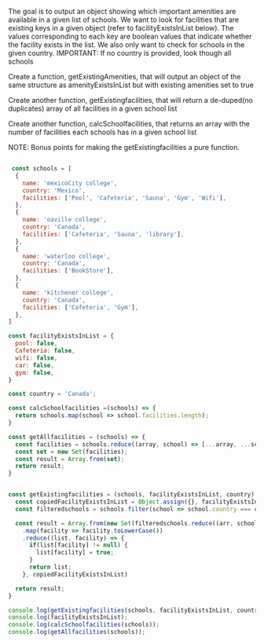 The goal is to output an object showing which important amenities are available in a given list of schools.
We want to look for facilities that are existing keys in a given object (refer to facilityExistsInList below).
The values corresponding to each key are boolean values that indicate whether the facility exists in the list.
We also only want to check for schools in the given country.
IMPORTANT: If no country is provided, look though all schools

Create a function, getExistingAmenities, that will output an object of the same structure as amenityExistsInList but with
existing amenities set to true

Create another function, getExistingfacilities, that will return a de-duped(no duplicates) array of all facilities in a given school list

Create another function, calcSchoolfacilities, that returns an array with the number of facilities each schools has in a given school list

NOTE: Bonus points for making the getExistingfacilities a pure function.
```javascript

 const schools = [
  {
    name: 'mexicoCity college', 
    country: 'Mexico',
    facilities: ['Pool', 'Cafeteria', 'Sauna', 'Gym', 'Wifi'],
  },
  {
    name: 'oaville college', 
    country: 'Canada',
    facilities: ['Cafeteria', 'Sauna', 'library'],
  },
  {
    name: 'waterloo college', 
    country: 'Canada',
    facilities: ['BookStore'],
  },
  {
    name: 'kitchener college', 
    country: 'Canada',
    facilities: ['Cafeteria', 'Gym'],
  },
]

const facilityExistsInList = {
  pool: false,
  Cafeteria: false,
  wifi: false,
  car: false,
  gym: false,
}

const country = 'Canada';

const calcSchoolfacilities =(schools) => {
  return schools.map(school => school.facilities.length);
}

const getAllfacilities = (schools) => {
  const facilities = schools.reduce((array, school) => [...array, ...school.facilities], []);
  const set = new Set(facilities);
  const result = Array.from(set);
  return result;
}


const getExistingfacilities = (schools, facilityExistsInList, country) => {
  const copiedFacilityExistsInList = Object.assign({}, facilityExistsInList);
  const filteredschools = schools.filter(school => school.country === country);

  const result = Array.from(new Set(filteredschools.reduce((arr, school) => [...arr, ...school.facilities], [])))
    .map(facility => facility.toLowerCase())
    .reduce((list, facility) => {
      if(list[facility] != null) {
        list[facility] = true;
      }
      return list;
    }, copiedFacilityExistsInList)

  return result;
}

console.log(getExistingfacilities(schools, facilityExistsInList, country));
console.log(facilityExistsInList);
console.log(calcSchoolfacilities(schools));
console.log(getAllfacilities(schools));
```

